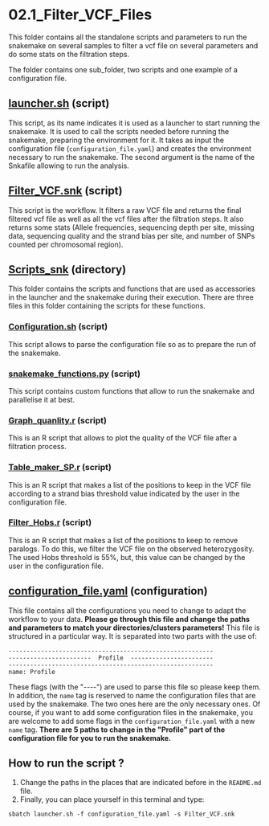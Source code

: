# 02.1_Filter_VCF_Files

This folder contains all the standalone scripts and parameters to run the snakemake on several samples to filter a vcf file on several parameters and do some stats on the filtration steps.


The folder contains one sub_folder, two scripts and one example of a configuration file.



## [launcher.sh](./launcher.sh) (script)

This script, as its name indicates it is used as a launcher to start running the snakemake. It is used to call the scripts needed before running the snakemake, preparing the environment for it. It takes as input the configuration file (`configuration_file.yaml`) and creates the environment necessary to run the snakemake.
The second argument is the name of the Snkafile allowing to run the analysis.


## [Filter_VCF.snk](./Filter_VCF.snk) (script)

This script is the workflow. It filters a raw VCF file and returns the final filtered vcf file as well as all the vcf files after the filtration steps. It also returns some stats (Allele frequencies, sequencing depth per site, missing data, sequencing quality and the strand bias per site, and number of SNPs counted per chromosomal region).

## [Scripts_snk](./Scripts_snk/) (directory)

This folder contains the scripts and functions that are used as accessories in the launcher and the snakemake during their execution.
There are three files in this folder containing the scripts for these functions.

### [Configuration.sh](./Scripts_snk/Configuration.sh) (script)

This script allows to parse the configuration file so as to prepare the run of the snakemake.

### [snakemake_functions.py](./Scripts_snk/snakemake_functions.py) (script)

This script contains custom functions that allow to run the snakemake and parallelise it at best.

### [Graph_quanlity.r](./Scripts_snk/Graph_quality.r) (script)

This is an R script that allows to plot the quality of the VCF file after a filtration process. 

### [Table_maker_SP.r](./Scripts_snk/Table_maker_SP.r) (script)

This is an R script that makes a list of the positions to keep in the VCF file according to a strand bias threshold value indicated by the user in the configuration file.

### [Filter_Hobs.r](./Scripts_snk/Filter_Hobs.r) (script)

This is an R script that makes a list of the positions to keep to remove paralogs. To do this, we filter the VCF file on the observed heterozygosity. The used Hobs threshold is 55%, but, this value can be changed by the user in the configuration file.


## [configuration_file.yaml](./configuration_file.yaml) (configuration)

This file contains all the configurations you need to change to adapt the workflow to your data. __Please go through this file and change the paths and parameters to match your directories/clusters parameters!__
This file is structured in a particular way. It is separated into two parts with the use of:
```
---------------------------------------------------------
-----------------------  Profile  -----------------------
---------------------------------------------------------
name: Profile
```
These flags (with the "----") are used to parse this file so please keep them. In addition, the `name` tag is reserved to name the configuration files that are used by the snakemake. The two ones here are the only necessary ones. Of course, if you want to add some configuration files in the snakemake, you are welcome to add some flags in the `configuration_file.yaml` with a new `name` tag.
__There are 5 paths to change in the "Profile" part of the configuration file for you to run the snakemake.__
## How to run the script ?

1. Change the paths in the places that are indicated before in the `README.md` file.
1. Finally, you can place yourself in this terminal and type:
```
sbatch launcher.sh -f configuration_file.yaml -s Filter_VCF.snk
```
